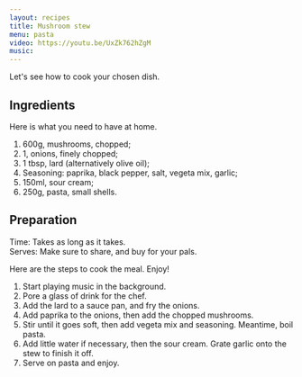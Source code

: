 ```yaml
---
layout: recipes
title: Mushroom stew
menu: pasta
video: https://youtu.be/UxZk762hZgM
music: 
---
```



Let's see how to cook your chosen dish.

## Ingredients

Here is what you need to have at home.

1. 600g, mushrooms, chopped;
2. 1, onions, finely chopped;
3. 1 tbsp, lard (alternatively olive oil);
4. Seasoning: paprika, black pepper, salt, vegeta mix, garlic;
5. 150ml, sour cream;
6. 250g, pasta, small shells.

## Preparation

Time: Takes as long as it takes.  
Serves: Make sure to share, and buy for your pals.

Here are the steps to cook the meal. Enjoy!

1. Start playing music in the background.
2. Pore a glass of drink for the chef.
3. Add the lard to a sauce pan, and fry the onions.
4. Add paprika to the onions, then add the chopped mushrooms.
5. Stir until it goes soft, then add vegeta mix and seasoning. Meantime, boil pasta.
6. Add little water if necessary, then the sour cream. Grate garlic onto the stew to finish it off.
7. Serve on pasta and enjoy.